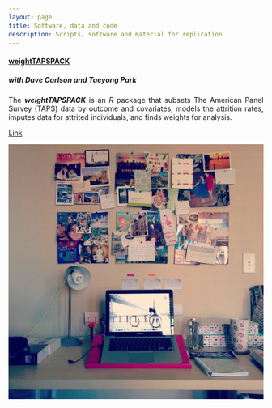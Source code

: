 ```yaml
---
layout: page
title: Software, data and code
description: Scripts, software and material for replication
---
```


<section>
	<h4> <a href="https://cran.r-project.org/package=weightTAPSPACK">weightTAPSPACK</a></h4>
	<h5> with Dave Carlson and Taeyong Park</h5>
	<div class="box alt">
	<div class="row uniform 100%">
	<div class="8u">
	<p align="justify">
The <em><strong>weightTAPSPACK</strong></em> is an <em>R</em> package that subsets The American Panel Survey (TAPS) data by outcome and covariates, models the attrition rates, imputes data for attrited individuals, and finds weights for analysis.
</p>
<p class="icon fa-star"> <a href="https://cran.r-project.org/package=weightTAPSPACK">Link</a></p>
	</div>
	<div class="4u">
	<span class="image fit"><img src="assets/images/laptop.jpg" alt="" /></span>
	</div>
	</div>
	</div>

</section>
